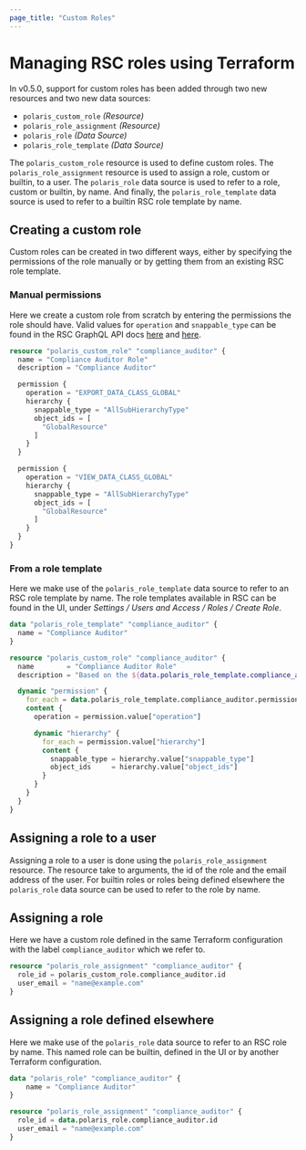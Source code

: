 ```yaml
---
page_title: "Custom Roles"
---
```


# Managing RSC roles using Terraform
In v0.5.0, support for custom roles has been added through two new resources and two new data sources:
 * `polaris_custom_role` _(Resource)_
 * `polaris_role_assignment` _(Resource)_
 * `polaris_role` _(Data Source)_
 * `polaris_role_template` _(Data Source)_

The `polaris_custom_role` resource is used to define custom roles. The `polaris_role_assignment` resource is used to
assign a role, custom or builtin, to a user. The `polaris_role` data source is used to refer to a role, custom or
builtin, by name. And finally, the `polaris_role_template` data source is used to refer to a builtin RSC role template
by name.

## Creating a custom role
Custom roles can be created in two different ways, either by specifying the permissions of the role manually or by
getting them from an existing RSC role template.

### Manual permissions
Here we create a custom role from scratch by entering the permissions the role should have. Valid values for `operation`
and `snappable_type` can be found in the RSC GraphQL API docs
[here](https://rubrikinc.github.io/rubrik-api-documentation/schema/reference/operation.doc.html) and
[here](https://rubrikinc.github.io/rubrik-api-documentation/schema/reference/workloadlevelhierarchy.doc.html).
```terraform
resource "polaris_custom_role" "compliance_auditor" {
  name = "Compliance Auditor Role"
  description = "Compliance Auditor"

  permission {
    operation = "EXPORT_DATA_CLASS_GLOBAL"
    hierarchy {
      snappable_type = "AllSubHierarchyType"
      object_ids = [
        "GlobalResource"
      ]
    }
  }

  permission {
    operation = "VIEW_DATA_CLASS_GLOBAL"
    hierarchy {
      snappable_type = "AllSubHierarchyType"
      object_ids = [
        "GlobalResource"
      ]
    }
  }
}
```

### From a role template
Here we make use of the `polaris_role_template` data source to refer to an RSC role template by name. The role templates
available in RSC can be found in the UI, under _Settings / Users and Access / Roles / Create Role_.
```terraform
data "polaris_role_template" "compliance_auditor" {
  name = "Compliance Auditor"
}

resource "polaris_custom_role" "compliance_auditor" {
  name        = "Compliance Auditor Role"
  description = "Based on the ${data.polaris_role_template.compliance_auditor.name} template"

  dynamic "permission" {
    for_each = data.polaris_role_template.compliance_auditor.permission
    content {
      operation = permission.value["operation"]

      dynamic "hierarchy" {
        for_each = permission.value["hierarchy"]
        content {
          snappable_type = hierarchy.value["snappable_type"]
          object_ids     = hierarchy.value["object_ids"]
        }
      }
    }
  }
}
```

## Assigning a role to a user
Assigning a role to a user is done using the `polaris_role_assignment` resource. The resource take to arguments, the id
of the role and the email address of the user. For builtin roles or roles being defined elsewhere the `polaris_role`
data source can be used to refer to the role by name.

## Assigning a role
Here we have a custom role defined in the same Terraform configuration with the label `compliance_auditor` which we
refer to.
```terraform
resource "polaris_role_assignment" "compliance_auditor" {
  role_id = polaris_custom_role.compliance_auditor.id
  user_email = "name@example.com"
}
```

## Assigning a role defined elsewhere
Here we make use of the `polaris_role` data source to refer to an RSC role by name. This named role can be builtin,
defined in the UI or by another Terraform configuration.
```terraform
data "polaris_role" "compliance_auditor" {
    name = "Compliance Auditor"
}

resource "polaris_role_assignment" "compliance_auditor" {
  role_id = data.polaris_role.compliance_auditor.id
  user_email = "name@example.com"
}
```
